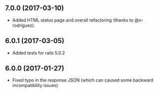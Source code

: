 ## 7.0.0 (2017-03-10)

  - Added HTML status page and overall refactoring (thanks to @n-rodriguez).

## 6.0.1 (2017-03-05)

  - Added tests for rails 5.0.2

## 6.0.0 (2017-01-27)

  - Fixed typo in the response JSON (which can caused some backward incompatibility issues)
